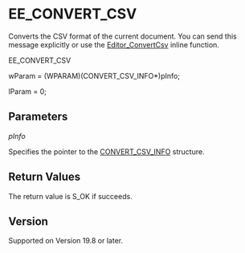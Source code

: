 # EE\_CONVERT\_CSV

Converts the CSV format of the current document. You can send this message explicitly or use the [Editor\_ConvertCsv](../macro/editor_convertcsv) inline function.

EE\_CONVERT\_CSV

wParam = (WPARAM)(CONVERT\_CSV\_INFO\*)pInfo;

lParam = 0;

## Parameters

_pInfo_

Specifies the pointer to the [CONVERT\_CSV\_INFO](../structure/convert_csv_info) structure.

## Return Values

The return value is S\_OK if succeeds.

## Version

Supported on Version 19.8 or later.
